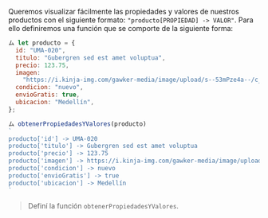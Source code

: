 Queremos visualizar fácilmente las propiedades y valores de nuestros productos con el siguiente formato: `"producto[PROPIEDAD] -> VALOR"`. Para ello definiremos una función que se comporte de la siguiente forma: 

```javascript
ム let producto = {
  id: "UMA-020",
  titulo: "Gubergren sed est amet voluptua",
  precio: 123.75,
  imagen:
    "https://i.kinja-img.com/gawker-media/image/upload/s--53mPze4a--/c_scale,f_auto,fl_progressive,q_80,w_800/1315358249455433031.jpg",
  condicion: "nuevo",
  envioGratis: true,
  ubicacion: "Medellín",
};

ム obtenerPropiedadesYValores(producto)
`
producto['id'] -> UMA-020
producto['titulo'] -> Gubergren sed est amet voluptua
producto['precio'] -> 123.75
producto['imagen'] -> https://i.kinja-img.com/gawker-media/image/upload/s--53mPze4a--/c_scale,f_auto,fl_progressive,q_80,w_800/1315358249455433031.jpg
producto['condicion'] -> nuevo
producto['envioGratis'] -> true
producto['ubicacion'] -> Medellín
`
```

> Definí la función `obtenerPropiedadesYValores`.